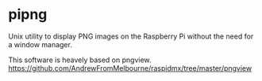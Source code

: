 # pipng

Unix utility to display PNG images on the Raspberry Pi without the need for a window manager.

This software is heavely based on pngview.
https://github.com/AndrewFromMelbourne/raspidmx/tree/master/pngview
